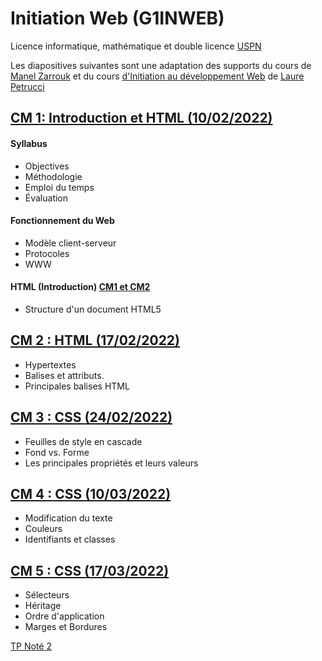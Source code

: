 # Initiation Web (G1INWEB)

Licence informatique, mathématique et double licence
[USPN](https://www.univ-paris13.fr/)

Les diapositives suivantes sont une adaptation  des
supports du cours de [Manel
Zarrouk](https://lipn.univ-paris13.fr/membre-2)
et du cours [d'Initiation au développement Web](https://lipn.univ-paris13.fr/~petrucci/M1106/
) de [Laure Petrucci](https://lipn.univ-paris13.fr/~petrucci/)




## [CM 1: Introduction et HTML (10/02/2022)](./01-intro)

#### Syllabus
* Objectives
* Méthodologie
* Emploi du temps 
* Évaluation 

#### Fonctionnement du Web
* Modèle client-serveur 
* Protocoles 
* WWW

#### HTML (Introduction) [CM1 et CM2](./02-html)
* Structure d'un document HTML5

## [CM 2 : HTML (17/02/2022)](./02-html)
* Hypertextes
* Balises et attributs.
* Principales balises HTML

## [CM 3 : CSS (24/02/2022)](./03-css)
* Feuilles de style en cascade
* Fond vs. Forme
* Les principales propriétés et leurs valeurs

## [CM 4 : CSS (10/03/2022)](./03-css/#/32)
* Modification du texte
* Couleurs
* Identifiants et classes

## [CM 5 : CSS (17/03/2022)](./03-css/#/44)
* Sélecteurs
* Héritage 
* Ordre d'application
* Marges et Bordures

[TP Noté 2](./TP2.pdf)

